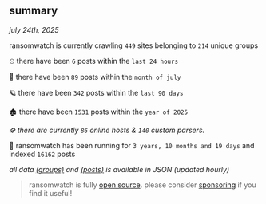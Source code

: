 
## summary
_july 24th, 2025_

ransomwatch is currently crawling `449` sites belonging to `214` unique groups

⏲ there have been `6` posts within the `last 24 hours`

🦈 there have been `89` posts within the `month of july`

🪐 there have been `342` posts within the `last 90 days`

🏚 there have been `1531` posts within the `year of 2025`

_⚙️ there are currently `86` online hosts & `140` custom parsers._

🦕 ransomwatch has been running for `3 years, 10 months and 19 days` and indexed `16162` posts

_all data  [(groups)](http://ransomwhat.telemetry.ltd/groups) and [(posts)](http://ransomwhat.telemetry.ltd/posts) is available in JSON (updated hourly)_

> ransomwatch is fully [open source](https://github.com/joshhighet/ransomwatch#ransomwatch--). please consider [sponsoring](https://github.com/sponsors/joshhighet) if you find it useful!
